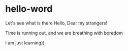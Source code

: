 # hello-word
Let's see what is there
Hello, Dear my strangers!

Time is running out, and we are breathing with boredom

I am just learning))
